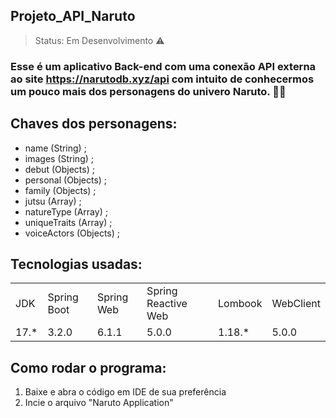 ## Projeto_API_Naruto

> Status: Em Desenvolvimento  ⚠️

### Esse é um aplicativo Back-end com uma conexão API externa ao site https://narutodb.xyz/api com intuito de conhecermos um pouco mais dos personagens do univero Naruto. 🐱‍👤

## Chaves dos personagens:
+ name (String) ; 
+ images (String) ; 
+ debut (Objects) ;
+ personal (Objects) ;
+ family (Objects) ;
+ jutsu (Array) ;
+ natureType (Array) ;
+ uniqueTraits (Array) ;
+ voiceActors (Objects) ;

## Tecnologias usadas:

<table>
  <tr>    
    <td>JDK</td>
    <td>Spring Boot</td>
    <td>Spring Web</td>
    <td>Spring Reactive Web</td>
    <td>Lombook</td>
    <td>WebClient</td>  
  </tr>
      

  <tr>
    <td>17.*</td>
    <td>3.2.0</td>
    <td>6.1.1</td>
    <td>5.0.0</td>        
    <td>1.18.*</td>     
    <td>5.0.0</td>
  </tr>
</table>

## Como rodar o programa:
1) Baixe e abra o código em IDE de sua preferência
2) Incie o arquivo "Naruto Application"

